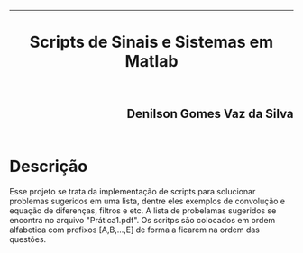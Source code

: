 ﻿***
<h1 align="center" > Scripts de Sinais e Sistemas em Matlab

<br>
<br>

<h2 align="right" >Denilson Gomes Vaz da Silva<br>
<br>

Descrição
==========

<p>Esse projeto se trata da implementação de scripts para solucionar problemas sugeridos em uma lista, dentre eles exemplos de convolução e equação de diferenças, filtros e etc. A lista de probelamas sugeridos se encontra no arquivo "Prática1.pdf". Os scritps são colocados em ordem alfabetica com prefixos [A,B,...,E] de forma a ficarem na ordem das questões.<p/>